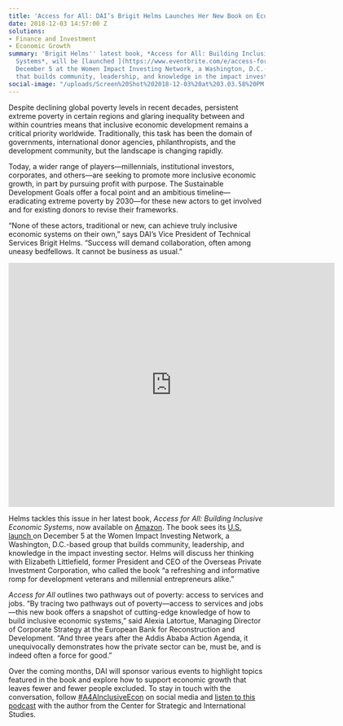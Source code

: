 ```yaml
---
title: 'Access for All: DAI’s Brigit Helms Launches Her New Book on Economic Inclusion'
date: 2018-12-03 14:57:00 Z
solutions:
- Finance and Investment
- Economic Growth
summary: 'Brigit Helms'' latest book, *Access for All: Building Inclusive Economic
  Systems*, will be [launched ](https://www.eventbrite.com/e/access-for-all-book-launch-and-holiday-soiree-tickets-52358251941)on
  December 5 at the Women Impact Investing Network, a Washington, D.C.-based group
  that builds community, leadership, and knowledge in the impact investing sector. '
social-image: "/uploads/Screen%20Shot%202018-12-03%20at%203.03.58%20PM.png"
---
```


Despite declining global poverty levels in recent decades, persistent extreme poverty in certain regions and glaring inequality between and within countries means that inclusive economic development remains a critical priority worldwide. Traditionally, this task has been the domain of governments, international donor agencies, philanthropists, and the development community, but the landscape is changing rapidly.

<!--more-->

Today, a wider range of players—millennials, institutional investors, corporates, and others—are seeking to promote more inclusive economic growth, in part by pursuing profit with purpose. The Sustainable Development Goals offer a focal point and an ambitious timeline—eradicating extreme poverty by 2030—for these new actors to get involved and for existing donors to revise their frameworks.

“None of these actors, traditional or new, can achieve truly inclusive economic systems on their own,” says DAI’s Vice President of Technical Services Brigit Helms. “Success will demand collaboration, often among uneasy bedfellows. It cannot be business as usual.”

<iframe src="https://player.vimeo.com/video/304715051" width="640" height="480" frameborder="0" webkitallowfullscreen mozallowfullscreen allowfullscreen></iframe>

Helms tackles this issue in her latest book, *Access for All: Building Inclusive Economic Systems*, now available on [Amazon](https://www.amazon.com/dp/1732704007/ref=sr_1_5?s=books&ie=UTF8&qid=1542119152&sr=1-5). The book sees its [U.S. launch ](https://www.eventbrite.com/e/access-for-all-book-launch-and-holiday-soiree-tickets-52358251941)on December 5 at the Women Impact Investing Network, a Washington, D.C.-based group that builds community, leadership, and knowledge in the impact investing sector. Helms will discuss her thinking with Elizabeth Littlefield, former President and CEO of the Overseas Private Investment Corporation, who called the book “a refreshing and informative romp for development veterans and millennial entrepreneurs alike.”

*Access for All* outlines two pathways out of poverty: access to services and jobs. “By tracing two pathways out of poverty—access to services and jobs—this new book offers a snapshot of cutting-edge knowledge of how to build inclusive economic systems,” said Alexia Latortue, Managing Director of Corporate Strategy at the European Bank for Reconstruction and Development. “And three years after the Addis Ababa Action Agenda, it unequivocally demonstrates how the private sector can be, must be, and is indeed often a force for good.”

Over the coming months, DAI will sponsor various events to highlight topics featured in the book and explore how to support economic growth that leaves fewer and fewer people excluded. To stay in touch with the conversation, follow [#A4AInclusiveEcon](https://twitter.com/search?f=tweets&vertical=default&q=%23A4AInclusiveEcon%20&src=typd) on social media and [listen to this podcast](https://www.csis.org/podcasts/building-future-freedom-prosperity-and-foreign-policy-dan-runde/smart-not-enough) with the author from the Center for Strategic and International Studies.